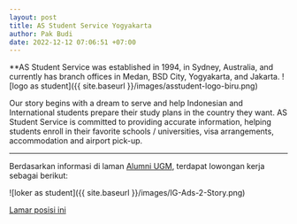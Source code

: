 ```yaml
---
layout: post
title: AS Student Service Yogyakarta
author: Pak Budi
date: 2022-12-12 07:06:51 +07:00
---
```


**AS Student Service was established in 1994, in Sydney, Australia, and currently has branch offices in Medan, BSD City, Yogyakarta, and Jakarta.
![logo as student]({{ site.baseurl }}/images/asstudent-logo-biru.png)

Our story begins with a dream to serve and help Indonesian and International students prepare their study plans in the country they want. AS Student Service is committed to providing accurate information, helping students enroll in their favorite schools / universities, visa arrangements, accommodation and airport pick-up.

---

Berdasarkan informasi di laman [Alumni UGM](https://alumni.ugm.ac.id/2022/12/12/as-student-service-yogyakarta-3/), terdapat lowongan kerja sebagai berikut:

![loker as student]({{ site.baseurl }}/images/IG-Ads-2-Story.png)

<div class="apply"><a href="mailto:c.gunawan@asstudent.id">Lamar posisi ini</a></div>

